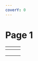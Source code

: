 ```yaml
---
coverY: 0
---
```


# Page 1

<table data-view="cards"><thead><tr><th></th><th></th><th></th></tr></thead><tbody><tr><td></td><td></td><td></td></tr><tr><td></td><td></td><td></td></tr><tr><td></td><td></td><td></td></tr></tbody></table>

<figure><img src="https://specifyapp.com/_nuxt/img/template-cover-css-custom-properties-dark.08bbd9c.jpg" alt=""><figcaption></figcaption></figure>
